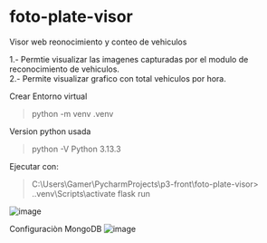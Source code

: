 # foto-plate-visor
Visor web reonocimiento y conteo de vehiculos

1.- Permtie visualizar las imagenes capturadas por el modulo de reconocimiento de vehiculos.<br>
2.- Permite visualizar grafico con total vehiculos por hora.

Crear Entorno virtual 
> python -m venv .venv

Version python usada
>python -V
  Python 3.13.3

Ejecutar con:
> C:\Users\Gamer\PycharmProjects\p3-front\foto-plate-visor> .\.venv\Scripts\activate
> flask run


![image](https://github.com/user-attachments/assets/862139ad-e256-466a-9a32-64f3aa4bb804)


Configuraciòn MongoDB
![image](https://github.com/user-attachments/assets/f1ee4637-a657-4015-ab48-7a056a06acef)

